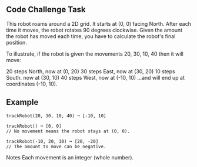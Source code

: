 ## Code Challenge Task
This robot roams around a 2D grid. It starts at (0, 0) facing North. After each time it moves, the robot rotates 90 degrees clockwise. Given the amount the robot has moved each time, you have to calculate the robot's final position.

To illustrate, if the robot is given the movements 20, 30, 10, 40 then it will move:

20 steps North, now at (0, 20)
30 steps East, now at (30, 20)
10 steps South. now at (30, 10)
40 steps West, now at (-10, 10)
...and will end up at coordinates (-10, 10).

## Example
```
trackRobot(20, 30, 10, 40) ➞ [-10, 10]

trackRobot() ➞ [0, 0]
// No movement means the robot stays at (0, 0).

trackRobot(-10, 20, 10) ➞ [20, -20]
// The amount to move can be negative.
```


Notes
Each movement is an integer (whole number).